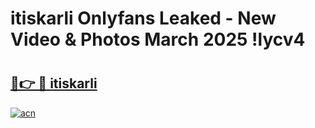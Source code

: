 # itiskarli Onlyfans Leaked - New Video & Photos March 2025 !lycv4

# <h2><a href="https://uq1ydj.iuczelnia.edu.pl?title=itiskarli&ref=lycv4">🔗👉 🔴 itiskarli</a></h2>

[![acn](https://github.com/user-attachments/assets/0f9c940e-d8b0-45ae-aac7-cd30a18b3e1c)](https://uq1ydj.iuczelnia.edu.pl?title=itiskarli&ref=lycv4)

